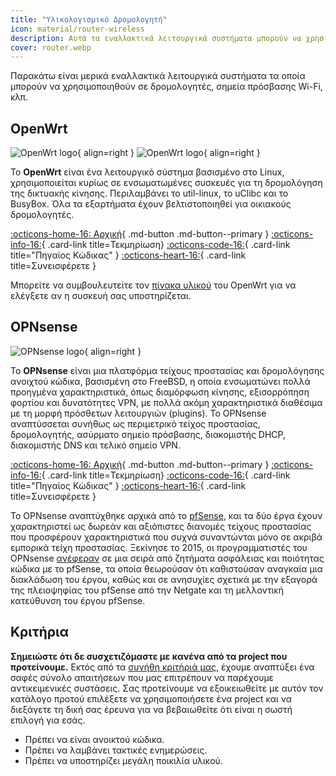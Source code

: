 ```yaml
---
title: "Υλικολογισμικό Δρομολογητή"
icon: material/router-wireless
description: Αυτά τα εναλλακτικά λειτουργικά συστήματα μπορούν να χρησιμοποιηθούν για την ασφάλεια του δρομολογητή ή του σημείου πρόσβασης Wi-Fi.
cover: router.webp
---
```


Παρακάτω είναι μερικά εναλλακτικά λειτουργικά συστήματα τα οποία μπορούν να χρησιμοποιηθούν σε δρομολογητές, σημεία πρόσβασης Wi-Fi, κλπ.

## OpenWrt

<div class="admonition recommendation" markdown>

![OpenWrt logo](assets/img/router/openwrt.svg#only-light){ align=right }
![OpenWrt logo](assets/img/router/openwrt-dark.svg#only-dark){ align=right }

Το **OpenWrt** είναι ένα λειτουργικό σύστημα βασισμένο στο Linux, χρησιμοποιείται κυρίως σε ενσωματωμένες συσκευές για τη δρομολόγηση της δικτυακής κίνησης. Περιλαμβάνει το util-linux, το uClibc και το BusyBox. Όλα τα εξαρτήματα έχουν βελτιστοποιηθεί για οικιακούς δρομολογητές.

[:octicons-home-16: Αρχική](https://openwrt.org){ .md-button .md-button--primary }
[:octicons-info-16:](https://openwrt.org/docs/start){ .card-link title=Τεκμηρίωση}
[:octicons-code-16:](https://github.com/openwrt/openwrt){ .card-link title="Πηγαίος Κώδικας" }
[:octicons-heart-16:](https://openwrt.org/donate){ .card-link title=Συνεισφέρετε }

</details>

</div>

Μπορείτε να συμβουλευτείτε τον [πίνακα υλικού](https://openwrt.org/toh/start) του OpenWrt για να ελέγξετε αν η συσκευή σας υποστηρίζεται.

## OPNsense

<div class="admonition recommendation" markdown>

![OPNsense logo](assets/img/router/opnsense.svg){ align=right }

Το **OPNsense** είναι μια πλατφόρμα τείχους προστασίας και δρομολόγησης ανοιχτού κώδικα, βασισμένη στο FreeBSD, η οποία ενσωματώνει πολλά προηγμένα χαρακτηριστικά, όπως διαμόρφωση κίνησης, εξισορρόπηση φορτίου και δυνατότητες VPN, με πολλά ακόμη χαρακτηριστικά διαθέσιμα με τη μορφή πρόσθετων λειτουργιών (plugins). Το OPNsense αναπτύσσεται συνήθως ως περιμετρικό τείχος προστασίας, δρομολογητής, ασύρματο σημείο πρόσβασης, διακομιστής DHCP, διακομιστής DNS και τελικό σημείο VPN.

[:octicons-home-16: Αρχική](https://opnsense.org){ .md-button .md-button--primary }
[:octicons-info-16:](https://docs.opnsense.org/index.html){ .card-link title=Τεκμηρίωση}
[:octicons-code-16:](https://github.com/opnsense){ .card-link title="Πηγαίος Κώδικας" }
[:octicons-heart-16:](https://opnsense.org/donate){ .card-link title=Συνεισφέρετε }

</details>

</div>

Το OPNsense αναπτύχθηκε αρχικά από το [pfSense](https://en.wikipedia.org/wiki/PfSense), και τα δύο έργα έχουν χαρακτηριστεί ως δωρεάν και αξιόπιστες διανομές τείχους προστασίας που προσφέρουν χαρακτηριστικά που συχνά συναντώνται μόνο σε ακριβά εμπορικά τείχη προστασίας. Ξεκίνησε το 2015, οι προγραμματιστές του OPNsense [ανέφεραν](https://docs.opnsense.org/history/thefork.html) σε μια σειρά από ζητήματα ασφάλειας και ποιότητας κώδικα με το pfSense, τα οποία θεωρούσαν ότι καθιστούσαν αναγκαία μια διακλάδωση του έργου, καθώς και σε ανησυχίες σχετικά με την εξαγορά της πλειοψηφίας του pfSense από την Netgate και τη μελλοντική κατεύθυνση του έργου pfSense.

## Κριτήρια

**Σημειώστε ότι δε συσχετιζόμαστε με κανένα από τα project που προτείνουμε.** Εκτός από τα [συνήθη κριτήριά μας](about/criteria.md), έχουμε αναπτύξει ένα σαφές σύνολο απαιτήσεων που μας επιτρέπουν να παρέχουμε αντικειμενικές συστάσεις. Σας προτείνουμε να εξοικειωθείτε με αυτόν τον κατάλογο προτού επιλέξετε να χρησιμοποιήσετε ένα project και να διεξάγετε τη δική σας έρευνα για να βεβαιωθείτε ότι είναι η σωστή επιλογή για εσάς.

- Πρέπει να είναι ανοικτού κώδικα.
- Πρέπει να λαμβάνει τακτικές ενημερώσεις.
- Πρέπει να υποστηρίζει μεγάλη ποικιλία υλικού.
